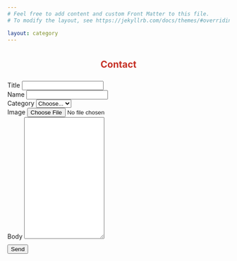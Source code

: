 ```yaml
---
# Feel free to add content and custom Front Matter to this file.
# To modify the layout, see https://jekyllrb.com/docs/themes/#overriding-theme-defaults

layout: category
---
```


        
<!--Section: Contact v.2-->
<section class="mb-4">
<div class="row justify-content-center" style="margin-top: 7%;">            
            </div>
<div class="container">
    <!--Section heading-->
    <h2 style="text-align: center;color: #c53025;margin-bottom:5%">Contact</h2>
    <!--Section description-->
    <p class="text-center w-responsive mx-auto mb-5"></p>
    <div class="row justify-content-center">
        <!--Grid column-->
        <div class="col-md-9 mb-md-0 mb-5">
            <form name="contact" method="POST" data-netlify="true">
                <!--Grid row-->
                <div class="row">
                    <div class="col-md-12">
                        <div class="md-form mb-0">
                            <label for="subject" class="">Title</label>
                            <input type="text" id="title" name="title" class="form-control" required>                            
                        </div>
                    </div>
                </div>
                <!--Grid row-->
                <!--Grid row-->
                <div class="row">
                    <div class="col-md-12">
                        <div class="md-form mb-0">
                            <label for="subject" class="">Name</label>
                            <input type="text" id="name" name="name" class="form-control" required>                            
                        </div>
                    </div>
                </div>
                <!--Grid row-->
                <!--Grid row-->
                <div class="row">
                    <div class="col-md-12">
                        <div class="md-form mb-0">
                            <label for="subject" class="">Category</label>
                              <select class="form-control custom-select" id="category" name="category" required>
                              <option selected>Choose...</option>
                              <option value="1">One</option>
                              <option value="2">Two</option>
                              <option value="3">Three</option>
                             </select>     
                        </div>
                    </div>
                </div>
                <!--Grid row-->
                <div class="row">
                    <div class="col-md-12">
                        <div class="md-form mb-0">
                            <label for="subject" class="">Image</label>
                              <input type="file" id="image" name="image" class="form-control"  required />                        
                        </div>
                    </div>
                </div>                
                <!--Grid row-->
                <div class="row">
                    <!--Grid column-->
                    <div class="col-md-12">
                        <div class="md-form">
                        <label for="message">Body</label>
                            <textarea type="text" id="body" name="body" rows="18"
                                class="form-control md-textarea"></textarea>                            
                        </div>
                    </div>
                </div>
                <!--Grid row-->
                <div class="field">
                <div data-netlify-recaptcha="true">
                </div>
            </div>
            <div class="text-center text-md-left" style="margin-top:2%">
                <button type="submit" class="btn btn-primary">Send</button>            
            </div>
            </form>
        </div>
        <!--Grid column-->
    </div>
    </div>
</section>
<!--Section: Contact v.2-->
